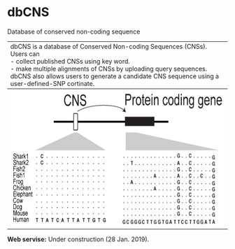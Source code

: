 # dbCNS
 Database of conserved non-coding sequence

<table width="200" border="0">
  <tr>
    <td>dbCNS is a database of Conserved Non-coding Sequences (CNSs). <br>
        Users can <br>
            - collect published CNSs using key word. <br>
            - make multiple alignments of CNSs by uploading query sequences.<br>
        dbCNS also allows users to generate a candidate CNS sequence using a user-defined-SNP cortinate.
  </tr>
  <tbody>
    <tr>
      <td><img src="images/title.jpg" width="759" height="312" alt=""/></td>
    </tr>
  </tbody>
</table>  

<b>Web servise:</b> Under construction  (28 Jan. 2019).  
